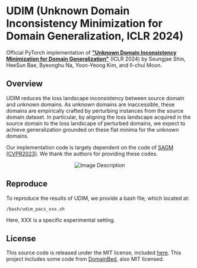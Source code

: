 # UDIM (Unknown Domain Inconsistency Minimization for Domain Generalization, ICLR 2024)

Official PyTorch implementation of
**["Unknown Domain Inconsistency Minimization for Domain Generalization"](https://openreview.net/forum?id=eNoiRal5xi)** (ICLR 2024) 
by 
Seungjae Shin, 
HeeSun Bae, 
Byeonghu Na, 
Yoon-Yeong Kim, 
and Il-chul Moon.

## Overview

UDIM reduces the loss landscape inconsistency between source domain and unknown domains. 
As unknown domains are inaccessible, these domains are empirically crafted by perturbing instances from the source domain dataset. 
In particular, by aligning the loss landscape acquired in the source domain to the loss landscape of perturbed domains, 
we expect to achieve generalization grounded on these flat minima for the unknown domains.

Our implementation code is largely dependent on the code of [SAGM (CVPR2023)](https://github.com/Wang-pengfei/SAGM). We thank the authors for providing these codes.

<p align="center">
  <img src="https://github.com/aailabkaist/UDIM/assets/20755743/b445eeba-02a9-40d4-9f9d-fc7241b3058f" alt="Image Description">
</p>

## Reproduce
To reproduce the results of UDIM, we provide a bash file, which located at: 
```
/bash/udim_pacs_xxx.sh
```
Here, XXX is a specific experimental setting. 

## License

This source code is released under the MIT license, included [here](./LICENSE). This project includes some code from [DomainBed](https://github.com/facebookresearch/DomainBed/tree/3fe9d7bb4bc14777a42b3a9be8dd887e709ec414), also MIT licensed.
